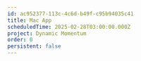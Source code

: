 ```yaml
---
id: ac952377-113c-4c6d-b49f-c95b94035c41
title: Mac App
scheduledTime: 2025-02-28T03:00:00.000Z
project: Dynamic Momentum
order: 0
persistent: false
---
```


